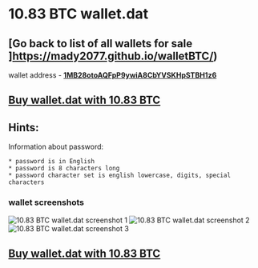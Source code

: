 # 10.83 BTC wallet.dat

## [Go back to list of all wallets for sale ]https://mady2077.github.io/walletBTC/)

wallet address - **[1MB28otoAQFpP9ywiA8CbYVSKHpSTBH1z6](https://www.blockchain.com/btc/address/1MB28otoAQFpP9ywiA8CbYVSKHpSTBH1z6)**

## [Buy wallet.dat with 10.83 BTC](https://satoshidisk.com/pay/CBJa3F)

## Hints:
Information about password: 
```
* password is in English 
* password is 8 characters long
* password character set is english lowercase, digits, special characters
```


### wallet screenshots
![10.83 BTC wallet.dat screenshot 1](https://i.imgur.com/UZq6Wh6.png)
![10.83 BTC wallet.dat screenshot 2](https://i.imgur.com/scT6M31.png)
![10.83 BTC wallet.dat screenshot 3](https://i.imgur.com/iiADzxw.png)

## [Buy wallet.dat with 10.83 BTC](https://satoshidisk.com/pay/CBJa3F)